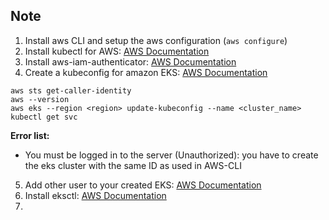 ## Note
1. Install aws CLI and setup the aws configuration (`aws configure`)
2. Install kubectl for AWS: [AWS Documentation](https://docs.aws.amazon.com/eks/latest/userguide/install-kubectl.html#w243aac27b9b9b3)
3. Install aws-iam-authenticator: [AWS Documentation](https://docs.aws.amazon.com/eks/latest/userguide/install-aws-iam-authenticator.html) 
4. Create a kubeconfig for amazon EKS: [AWS Documentation](https://docs.aws.amazon.com/eks/latest/userguide/create-kubeconfig.html)
```
aws sts get-caller-identity
aws --version
aws eks --region <region> update-kubeconfig --name <cluster_name>
kubectl get svc
```
**Error list:**
- You must be logged in to the server (Unauthorized): you have to create the eks cluster with the same ID as used in AWS-CLI

5. Add other user to your created EKS: [AWS Documentation](https://docs.aws.amazon.com/eks/latest/userguide/add-user-role.html) 
6. Install eksctl: [AWS Documentation](https://docs.aws.amazon.com/eks/latest/userguide/eksctl.html)  
7. 